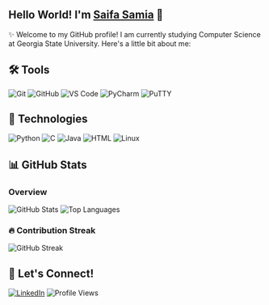 ## Hello World! I'm [Saifa Samia](https://www.linkedin.com/in/saifa-samia-8616b721a/) 👋

✨ Welcome to my GitHub profile! I am currently studying Computer Science at Georgia State University. Here's a little bit about me:

## 🛠️ Tools
![Git](https://img.shields.io/badge/Git-F05032?style=for-the-badge&logo=git&logoColor=white)
![GitHub](https://img.shields.io/badge/GitHub-181717?style=for-the-badge&logo=github&logoColor=white)
![VS Code](https://img.shields.io/badge/VS%20Code-0078D4?style=for-the-badge&logo=visual-studio-code&logoColor=white)
![PyCharm](https://img.shields.io/badge/PyCharm-000000?style=for-the-badge&logo=pycharm&logoColor=white)
![PuTTY](https://img.shields.io/badge/PuTTY-023130?style=for-the-badge&logo=putty&logoColor=white)

## 🔭 Technologies
![Python](https://img.shields.io/badge/Python-3776AB?style=for-the-badge&logo=python&logoColor=white)
![C](https://img.shields.io/badge/C-00599C?style=for-the-badge&logo=c&logoColor=white)
![Java](https://img.shields.io/badge/Java-F80000?style=for-the-badge&logo=oracle&logoColor=white)
![HTML](https://img.shields.io/badge/HTML-E34F26?style=for-the-badge&logo=html5&logoColor=white)
![Linux](https://img.shields.io/badge/Linux-FCC624?style=for-the-badge&logo=linux&logoColor=black)

<!--![Node.js](https://img.shields.io/badge/-Node.js-8CC84B?style=flat&logo=node.js)-->
<!-- ![Assembly](https://img.shields.io/badge/-Assembly-6E4C41?style=flat&logo=undefined) -->

## 📊 GitHub Stats
### Overview
![GitHub Stats](https://github-readme-stats.vercel.app/api?username=itssaifa&show_icons=true&hide_title=true&hide=prs&count_private=true&include_all_commits=true&theme=dark)
![Top Languages](https://github-readme-stats.vercel.app/api/top-langs/?username=itssaifa&layout=compact&theme=dark)

### 🔥 Contribution Streak
![GitHub Streak](https://github-readme-streak-stats.herokuapp.com/?user=itssaifa&theme=dark)

<!-- ### Activity Graph
// ![Activity Graph](https://activity-graph.herokuapp.com/graph?username=itssaifa&theme=github) -->

<!--## 🏆 GitHub Trophies
[![Trophies](https://github-profile-trophy.vercel.app/?username=itssaifa)](https://github.com/itssaifa) -->

<!-- ## 🌟 Featured Repositories
### [Landing Page](https://github.com/itssaifa/landing-page)
This repository showcases a personal portfolio website design built with modern web technologies. It's a great example of [HTML](https://img.shields.io/badge/-HTML-E34F26?style=flat&logo=html5&logoColor=white), [CSS](https://img.shields.io/badge/-CSS-1572B6?style=flat&logo=css3&logoColor=white), and [JavaScript](https://img.shields.io/badge/-JavaScript-F7DF1E?style=flat&logo=javascript&logoColor=black) used in creating engaging web interfaces.

- 🌐 [Live Demo](https://itssaifa.github.io/landing-page/)
- ⭐ [Star this Repository](https://github.com/itssaifa/landing-page/stargazers)
- 🍴 [Fork this Repository](https://github.com/itssaifa/landing-page/fork)

![Landing Page Screenshot](https://your-image-host.com/landing-page-screenshot.png)
<!-- - **[Another Repo](https://github.com/itssaifa/another-repo)**
  - Brief description of this repository. -->
  
## 🔗 Let's Connect!
[![LinkedIn](https://img.shields.io/badge/LinkedIn-%230077B5?style=flat&logo=linkedin&logoColor=white)](https://www.linkedin.com/in/saifa-samia-8616b721a/)
![Profile Views](https://visitor-badge.laobi.icu/badge?page_id=itssaifa.itssaifa)



<!-- 
- 🔭 I’m currently working on ...
- 🌱 I’m currently learning ...
- 👯 I’m looking to collaborate on ...
- 🤔 I’m looking for help with ...
- 💬 Ask me about ...
- 📫 How to reach me: ...
- 😄 Pronouns: ...
- ⚡ Fun fact: ...
-->
